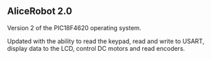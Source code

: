 ## AliceRobot 2.0

Version 2 of the PIC18F4620 operating system. 

Updated with the ability to read the keypad, read and write to USART, display data to the LCD, control DC motors and read encoders.
